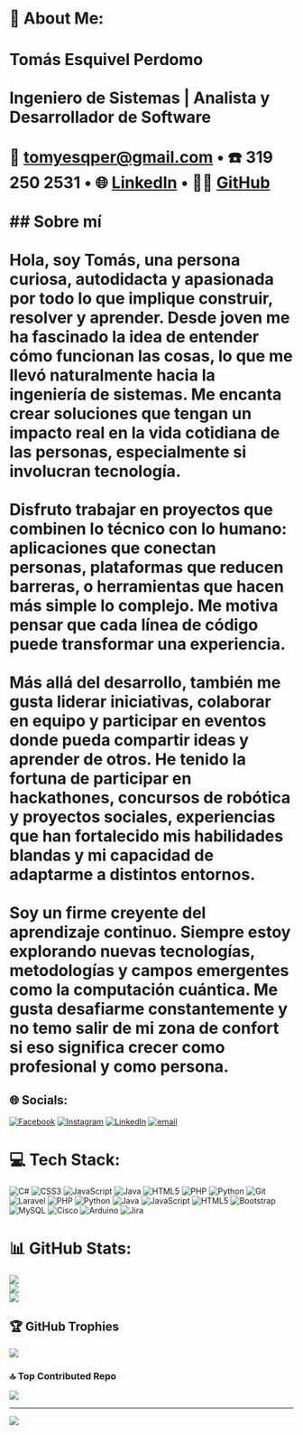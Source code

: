 # 💫 About Me:
# Tomás Esquivel Perdomo<br><br>**Ingeniero de Sistemas | Analista y Desarrollador de Software**<br><br>📧 [tomyesqper@gmail.com](mailto:tomyesqper@gmail.com) • ☎️ 319 250 2531 • 🌐 [LinkedIn](https://www.linkedin.com/in/tom%C3%A1s-esquivel-perdomo-46047b300/) • 🐱‍💻 [GitHub](https://github.com/TomyEsqper)<br><br>## Sobre mí<br><br>Hola, soy Tomás, una persona curiosa, autodidacta y apasionada por todo lo que implique construir, resolver y aprender. Desde joven me ha fascinado la idea de entender cómo funcionan las cosas, lo que me llevó naturalmente hacia la ingeniería de sistemas. Me encanta crear soluciones que tengan un impacto real en la vida cotidiana de las personas, especialmente si involucran tecnología.<br><br>Disfruto trabajar en proyectos que combinen lo técnico con lo humano: aplicaciones que conectan personas, plataformas que reducen barreras, o herramientas que hacen más simple lo complejo. Me motiva pensar que cada línea de código puede transformar una experiencia.<br><br>Más allá del desarrollo, también me gusta liderar iniciativas, colaborar en equipo y participar en eventos donde pueda compartir ideas y aprender de otros. He tenido la fortuna de participar en hackathones, concursos de robótica y proyectos sociales, experiencias que han fortalecido mis habilidades blandas y mi capacidad de adaptarme a distintos entornos.<br><br>Soy un firme creyente del aprendizaje continuo. Siempre estoy explorando nuevas tecnologías, metodologías y campos emergentes como la computación cuántica. Me gusta desafiarme constantemente y no temo salir de mi zona de confort si eso significa crecer como profesional y como persona.


## 🌐 Socials:
[![Facebook](https://img.shields.io/badge/Facebook-%231877F2.svg?logo=Facebook&logoColor=white)](https://facebook.com/https://www.facebook.com/tomasesquivelperdomo) [![Instagram](https://img.shields.io/badge/Instagram-%23E4405F.svg?logo=Instagram&logoColor=white)](https://instagram.com/https://www.instagram.com/tomyesqper/) [![LinkedIn](https://img.shields.io/badge/LinkedIn-%230077B5.svg?logo=linkedin&logoColor=white)](https://linkedin.com/in/https://www.linkedin.com/in/tom%C3%A1s-esquivel-perdomo-46047b300/) [![email](https://img.shields.io/badge/Email-D14836?logo=gmail&logoColor=white)](mailto:tomyesqper@gmail.com) 

# 💻 Tech Stack:
![C#](https://img.shields.io/badge/c%23-%23239120.svg?style=for-the-badge&logo=csharp&logoColor=white) ![CSS3](https://img.shields.io/badge/css3-%231572B6.svg?style=for-the-badge&logo=css3&logoColor=white) ![JavaScript](https://img.shields.io/badge/javascript-%23323330.svg?style=for-the-badge&logo=javascript&logoColor=%23F7DF1E) ![Java](https://img.shields.io/badge/java-%23ED8B00.svg?style=for-the-badge&logo=openjdk&logoColor=white) ![HTML5](https://img.shields.io/badge/html5-%23E34F26.svg?style=for-the-badge&logo=html5&logoColor=white) ![PHP](https://img.shields.io/badge/php-%23777BB4.svg?style=for-the-badge&logo=php&logoColor=white) ![Python](https://img.shields.io/badge/python-3670A0?style=for-the-badge&logo=python&logoColor=ffdd54) ![Git](https://img.shields.io/badge/git-%23F05033.svg?style=for-the-badge&logo=git&logoColor=white) ![Laravel](https://img.shields.io/badge/laravel-%23FF2D20.svg?style=for-the-badge&logo=laravel&logoColor=white) ![PHP](https://img.shields.io/badge/php-%23777BB4.svg?style=for-the-badge&logo=php&logoColor=white) ![Python](https://img.shields.io/badge/python-3670A0?style=for-the-badge&logo=python&logoColor=ffdd54) ![Java](https://img.shields.io/badge/java-%23ED8B00.svg?style=for-the-badge&logo=openjdk&logoColor=white) ![JavaScript](https://img.shields.io/badge/javascript-%23323330.svg?style=for-the-badge&logo=javascript&logoColor=%23F7DF1E) ![HTML5](https://img.shields.io/badge/html5-%23E34F26.svg?style=for-the-badge&logo=html5&logoColor=white) ![Bootstrap](https://img.shields.io/badge/bootstrap-%238511FA.svg?style=for-the-badge&logo=bootstrap&logoColor=white) ![MySQL](https://img.shields.io/badge/mysql-4479A1.svg?style=for-the-badge&logo=mysql&logoColor=white) ![Cisco](https://img.shields.io/badge/cisco-%23049fd9.svg?style=for-the-badge&logo=cisco&logoColor=black) ![Arduino](https://img.shields.io/badge/-Arduino-00979D?style=for-the-badge&logo=Arduino&logoColor=white) ![Jira](https://img.shields.io/badge/jira-%230A0FFF.svg?style=for-the-badge&logo=jira&logoColor=white)
# 📊 GitHub Stats:
![](https://github-readme-stats.vercel.app/api?username=TomyEsqper&theme=dark&hide_border=false&include_all_commits=false&count_private=false)<br/>
![](https://nirzak-streak-stats.vercel.app/?user=TomyEsqper&theme=dark&hide_border=false)<br/>
![](https://github-readme-stats.vercel.app/api/top-langs/?username=TomyEsqper&theme=dark&hide_border=false&include_all_commits=false&count_private=false&layout=compact)

## 🏆 GitHub Trophies
![](https://github-profile-trophy.vercel.app/?username=TomyEsqper&theme=radical&no-frame=true&no-bg=false&margin-w=4)

### 🔝 Top Contributed Repo
![](https://github-contributor-stats.vercel.app/api?username=TomyEsqper&limit=5&theme=dark&combine_all_yearly_contributions=true)

---
[![](https://visitcount.itsvg.in/api?id=TomyEsqper&icon=0&color=0)](https://visitcount.itsvg.in)

<!-- Proudly created with GPRM ( https://gprm.itsvg.in ) -->
